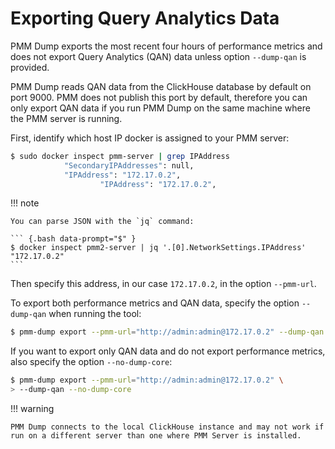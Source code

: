 # Exporting Query Analytics Data

PMM Dump exports the most recent four hours of performance metrics and does not export Query Analytics (QAN) data unless option `--dump-qan` is provided.

PMM Dump reads QAN data from the ClickHouse database by default on port 9000. PMM does not publish this port by default, therefore you can only export QAN data if you run PMM Dump on the same machine where the PMM server is running.

First, identify which host IP docker is assigned to your PMM server:

``` {.bash data-prompt="$" }
$ sudo docker inspect pmm-server | grep IPAddress
            "SecondaryIPAddresses": null,
            "IPAddress": "172.17.0.2",
                    "IPAddress": "172.17.0.2",
```

!!! note

    You can parse JSON with the `jq` command:

    ``` {.bash data-prompt="$" }
    $ docker inspect pmm2-server | jq '.[0].NetworkSettings.IPAddress'
    "172.17.0.2"
    ```

Then specify this address, in our case `172.17.0.2`, in the option `--pmm-url`.

To export both performance metrics and QAN data, specify the option `--dump-qan` when running the tool:

``` {.bash data-prompt="$" }
$ pmm-dump export --pmm-url="http://admin:admin@172.17.0.2" --dump-qan
```

If you want to export only QAN data and do not export performance metrics, also specify the option `--no-dump-core`:

``` {.bash data-prompt="$" }
$ pmm-dump export --pmm-url="http://admin:admin@172.17.0.2" \
> --dump-qan --no-dump-core
```

!!! warning

    PMM Dump connects to the local ClickHouse instance and may not work if run on a different server than one where PMM Server is installed.
